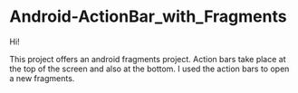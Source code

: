 # Android-ActionBar_with_Fragments

Hi!

This project offers an android fragments project. Action bars take place at the top of the screen and also at the bottom. 
I used the action bars to open a new fragments. 
